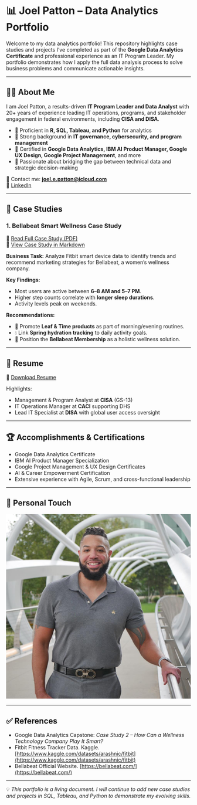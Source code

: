 # 📊 Joel Patton – Data Analytics Portfolio  

Welcome to my data analytics portfolio! This repository highlights case studies and projects I’ve completed as part of the **Google Data Analytics Certificate** and professional experience as an IT Program Leader. My portfolio demonstrates how I apply the full data analysis process to solve business problems and communicate actionable insights.  

---

## 👨‍💻 About Me  
I am Joel Patton, a results-driven **IT Program Leader and Data Analyst** with 20+ years of experience leading IT operations, programs, and stakeholder engagement in federal environments, including **CISA and DISA**.  

- 🔹 Proficient in **R, SQL, Tableau, and Python** for analytics  
- 🔹 Strong background in **IT governance, cybersecurity, and program management**  
- 🔹 Certified in **Google Data Analytics, IBM AI Product Manager, Google UX Design, Google Project Management**, and more  
- 🔹 Passionate about bridging the gap between technical data and strategic decision-making  

📧 Contact me: **joel.e.patton@icloud.com**  
🔗 [LinkedIn](https://linkedin.com)  

---

## 📂 Case Studies  

### 1. **Bellabeat Smart Wellness Case Study**  
📄 [Read Full Case Study (PDF)](Bellabeat_Case_Study_CompletedJP.pdf)  
📑 [View Case Study in Markdown](Bellabeat_Case_Study.md)  

**Business Task:** Analyze Fitbit smart device data to identify trends and recommend marketing strategies for Bellabeat, a women’s wellness company.  

**Key Findings:**  
- Most users are active between **6–8 AM and 5–7 PM**.  
- Higher step counts correlate with **longer sleep durations**.  
- Activity levels peak on weekends.  

**Recommendations:**  
- 📱 Promote **Leaf & Time products** as part of morning/evening routines.  
- 💧 Link **Spring hydration tracking** to daily activity goals.  
- 🎯 Position the **Bellabeat Membership** as a holistic wellness solution.  

---

## 📝 Resume  
📄 [Download Resume](JpattonResume2025.pdf)

Highlights:  
- Management & Program Analyst at **CISA** (GS-13)  
- IT Operations Manager at **CACI** supporting DHS  
- Lead IT Specialist at **DISA** with global user access oversight  

---

## 🏆 Accomplishments & Certifications  
- Google Data Analytics Certificate  
- IBM AI Product Manager Specialization  
- Google Project Management & UX Design Certificates  
- AI & Career Empowerment Certification  
- Extensive experience with Agile, Scrum, and cross-functional leadership  

---

## 📸 Personal Touch  
![Joel Patton](480734928_784652010014_3232648999651382859_n.jpg)

---

## ✅ References  
- Google Data Analytics Capstone: *Case Study 2 – How Can a Wellness Technology Company Play It Smart?*  
- Fitbit Fitness Tracker Data. Kaggle. [https://www.kaggle.com/datasets/arashnic/fitbit](https://www.kaggle.com/datasets/arashnic/fitbit)  
- Bellabeat Official Website. [https://bellabeat.com/](https://bellabeat.com/)  

---

💡 *This portfolio is a living document. I will continue to add new case studies and projects in SQL, Tableau, and Python to demonstrate my evolving skills.*  
